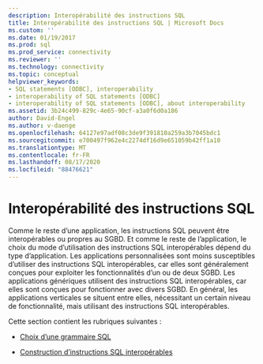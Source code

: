 ```yaml
---
description: Interopérabilité des instructions SQL
title: Interopérabilité des instructions SQL | Microsoft Docs
ms.custom: ''
ms.date: 01/19/2017
ms.prod: sql
ms.prod_service: connectivity
ms.reviewer: ''
ms.technology: connectivity
ms.topic: conceptual
helpviewer_keywords:
- SQL statements [ODBC], interoperability
- interoperability of SQL statements [ODBC]
- interoperability of SQL statements [ODBC], about interoperability
ms.assetid: 3b24c499-829c-4e65-90cf-a3a0f6d0a186
author: David-Engel
ms.author: v-daenge
ms.openlocfilehash: 64127e97adf08c3de9f391810a259a3b7045bdc1
ms.sourcegitcommit: e700497f962e4c2274df16d9e651059b42ff1a10
ms.translationtype: MT
ms.contentlocale: fr-FR
ms.lasthandoff: 08/17/2020
ms.locfileid: "88476621"
---
```

# <a name="interoperability-of-sql-statements"></a>Interopérabilité des instructions SQL
Comme le reste d’une application, les instructions SQL peuvent être interopérables ou propres au SGBD. Et comme le reste de l’application, le choix du mode d’utilisation des instructions SQL interopérables dépend du type d’application. Les applications personnalisées sont moins susceptibles d’utiliser des instructions SQL interopérables, car elles sont généralement conçues pour exploiter les fonctionnalités d’un ou de deux SGBD. Les applications génériques utilisent des instructions SQL interopérables, car elles sont conçues pour fonctionner avec divers SGBD. En général, les applications verticales se situent entre elles, nécessitant un certain niveau de fonctionnalité, mais utilisant des instructions SQL interopérables.  
  
 Cette section contient les rubriques suivantes :  
  
-   [Choix d’une grammaire SQL](../../../odbc/reference/develop-app/choosing-an-sql-grammar.md)  
  
-   [Construction d’instructions SQL interopérables](../../../odbc/reference/develop-app/constructing-interoperable-sql-statements.md)
